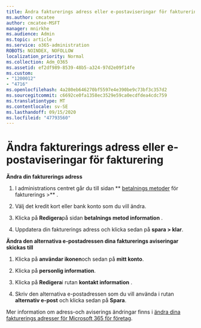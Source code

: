 ```yaml
---
title: Ändra fakturerings adress eller e-postaviseringar för fakturering
ms.author: cmcatee
author: cmcatee-MSFT
manager: mnirkhe
ms.audience: Admin
ms.topic: article
ms.service: o365-administration
ROBOTS: NOINDEX, NOFOLLOW
localization_priority: Normal
ms.collection: Adm_O365
ms.assetid: ef2df989-8539-48b5-a324-97d2e09f14fe
ms.custom:
- "1200012"
- "4716"
ms.openlocfilehash: 4a280eb646270bf5597e4e390be9c73bf3c357d2
ms.sourcegitcommit: c6692ce0fa1358ec3529e59ca0ecdfdea4cdc759
ms.translationtype: MT
ms.contentlocale: sv-SE
ms.lasthandoff: 09/15/2020
ms.locfileid: "47793560"
---
```

# <a name="change-billing-address-or-billing-email-notifications"></a>Ändra fakturerings adress eller e-postaviseringar för fakturering

**Ändra din fakturerings adress**

1. I administrations centret går du till sidan ** [betalnings metoder](https://go.microsoft.com/fwlink/p/?linkid=2018806) för fakturerings >** .

2. Välj det kredit kort eller bank konto som du vill ändra.

3. Klicka på **Redigera**på sidan **betalnings metod information** .

4. Uppdatera din fakturerings adress och klicka sedan på **spara > klar**.

**Ändra den alternativa e-postadressen dina fakturerings aviseringar skickas till** 

1. Klicka på **användar ikonen**och sedan på **mitt konto**.

2. Klicka på **personlig information**.

3. Klicka på **Redigera**i rutan **kontakt information** .

4. Skriv den alternativa e-postadressen som du vill använda i rutan **alternativ e-post** och klicka sedan på **Spara**.

Mer information om adress-och aviserings ändringar finns i [ändra dina fakturerings adresser för Microsoft 365 för företag](https://docs.microsoft.com/microsoft-365/commerce/billing-and-payments/change-your-billing-addresses?view=o365-worldwide).
